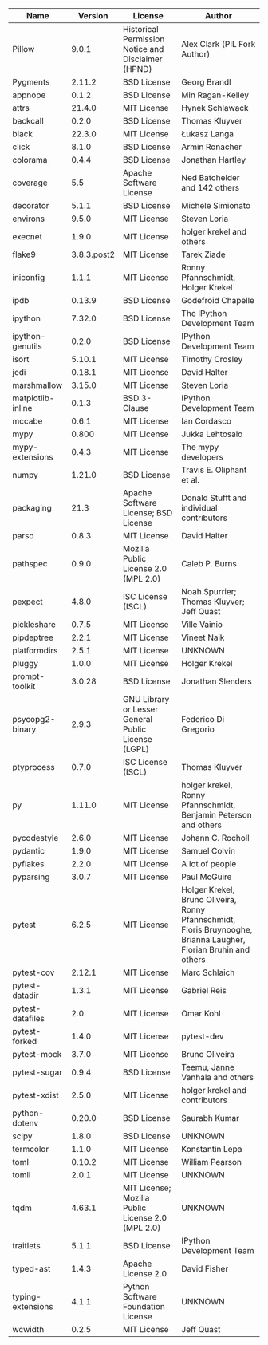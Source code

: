 | Name              | Version     | License                                             | Author                                                                                                           |
|-------------------|-------------|-----------------------------------------------------|------------------------------------------------------------------------------------------------------------------|
| Pillow            | 9.0.1       | Historical Permission Notice and Disclaimer (HPND)  | Alex Clark (PIL Fork Author)                                                                                     |
| Pygments          | 2.11.2      | BSD License                                         | Georg Brandl                                                                                                     |
| appnope           | 0.1.2       | BSD License                                         | Min Ragan-Kelley                                                                                                 |
| attrs             | 21.4.0      | MIT License                                         | Hynek Schlawack                                                                                                  |
| backcall          | 0.2.0       | BSD License                                         | Thomas Kluyver                                                                                                   |
| black             | 22.3.0      | MIT License                                         | Łukasz Langa                                                                                                     |
| click             | 8.1.0       | BSD License                                         | Armin Ronacher                                                                                                   |
| colorama          | 0.4.4       | BSD License                                         | Jonathan Hartley                                                                                                 |
| coverage          | 5.5         | Apache Software License                             | Ned Batchelder and 142 others                                                                                    |
| decorator         | 5.1.1       | BSD License                                         | Michele Simionato                                                                                                |
| environs          | 9.5.0       | MIT License                                         | Steven Loria                                                                                                     |
| execnet           | 1.9.0       | MIT License                                         | holger krekel and others                                                                                         |
| flake9            | 3.8.3.post2 | MIT License                                         | Tarek Ziade                                                                                                      |
| iniconfig         | 1.1.1       | MIT License                                         | Ronny Pfannschmidt, Holger Krekel                                                                                |
| ipdb              | 0.13.9      | BSD License                                         | Godefroid Chapelle                                                                                               |
| ipython           | 7.32.0      | BSD License                                         | The IPython Development Team                                                                                     |
| ipython-genutils  | 0.2.0       | BSD License                                         | IPython Development Team                                                                                         |
| isort             | 5.10.1      | MIT License                                         | Timothy Crosley                                                                                                  |
| jedi              | 0.18.1      | MIT License                                         | David Halter                                                                                                     |
| marshmallow       | 3.15.0      | MIT License                                         | Steven Loria                                                                                                     |
| matplotlib-inline | 0.1.3       | BSD 3-Clause                                        | IPython Development Team                                                                                         |
| mccabe            | 0.6.1       | MIT License                                         | Ian Cordasco                                                                                                     |
| mypy              | 0.800       | MIT License                                         | Jukka Lehtosalo                                                                                                  |
| mypy-extensions   | 0.4.3       | MIT License                                         | The mypy developers                                                                                              |
| numpy             | 1.21.0      | BSD License                                         | Travis E. Oliphant et al.                                                                                        |
| packaging         | 21.3        | Apache Software License; BSD License                | Donald Stufft and individual contributors                                                                        |
| parso             | 0.8.3       | MIT License                                         | David Halter                                                                                                     |
| pathspec          | 0.9.0       | Mozilla Public License 2.0 (MPL 2.0)                | Caleb P. Burns                                                                                                   |
| pexpect           | 4.8.0       | ISC License (ISCL)                                  | Noah Spurrier; Thomas Kluyver; Jeff Quast                                                                        |
| pickleshare       | 0.7.5       | MIT License                                         | Ville Vainio                                                                                                     |
| pipdeptree        | 2.2.1       | MIT License                                         | Vineet Naik                                                                                                      |
| platformdirs      | 2.5.1       | MIT License                                         | UNKNOWN                                                                                                          |
| pluggy            | 1.0.0       | MIT License                                         | Holger Krekel                                                                                                    |
| prompt-toolkit    | 3.0.28      | BSD License                                         | Jonathan Slenders                                                                                                |
| psycopg2-binary   | 2.9.3       | GNU Library or Lesser General Public License (LGPL) | Federico Di Gregorio                                                                                             |
| ptyprocess        | 0.7.0       | ISC License (ISCL)                                  | Thomas Kluyver                                                                                                   |
| py                | 1.11.0      | MIT License                                         | holger krekel, Ronny Pfannschmidt, Benjamin Peterson and others                                                  |
| pycodestyle       | 2.6.0       | MIT License                                         | Johann C. Rocholl                                                                                                |
| pydantic          | 1.9.0       | MIT License                                         | Samuel Colvin                                                                                                    |
| pyflakes          | 2.2.0       | MIT License                                         | A lot of people                                                                                                  |
| pyparsing         | 3.0.7       | MIT License                                         | Paul McGuire                                                                                                     |
| pytest            | 6.2.5       | MIT License                                         | Holger Krekel, Bruno Oliveira, Ronny Pfannschmidt, Floris Bruynooghe, Brianna Laugher, Florian Bruhin and others |
| pytest-cov        | 2.12.1      | MIT License                                         | Marc Schlaich                                                                                                    |
| pytest-datadir    | 1.3.1       | MIT License                                         | Gabriel Reis                                                                                                     |
| pytest-datafiles  | 2.0         | MIT License                                         | Omar Kohl                                                                                                        |
| pytest-forked     | 1.4.0       | MIT License                                         | pytest-dev                                                                                                       |
| pytest-mock       | 3.7.0       | MIT License                                         | Bruno Oliveira                                                                                                   |
| pytest-sugar      | 0.9.4       | BSD License                                         | Teemu, Janne Vanhala and others                                                                                  |
| pytest-xdist      | 2.5.0       | MIT License                                         | holger krekel and contributors                                                                                   |
| python-dotenv     | 0.20.0      | BSD License                                         | Saurabh Kumar                                                                                                    |
| scipy             | 1.8.0       | BSD License                                         | UNKNOWN                                                                                                          |
| termcolor         | 1.1.0       | MIT License                                         | Konstantin Lepa                                                                                                  |
| toml              | 0.10.2      | MIT License                                         | William Pearson                                                                                                  |
| tomli             | 2.0.1       | MIT License                                         | UNKNOWN                                                                                                          |
| tqdm              | 4.63.1      | MIT License; Mozilla Public License 2.0 (MPL 2.0)   | UNKNOWN                                                                                                          |
| traitlets         | 5.1.1       | BSD License                                         | IPython Development Team                                                                                         |
| typed-ast         | 1.4.3       | Apache License 2.0                                  | David Fisher                                                                                                     |
| typing-extensions | 4.1.1       | Python Software Foundation License                  | UNKNOWN                                                                                                          |
| wcwidth           | 0.2.5       | MIT License                                         | Jeff Quast                                                                                                       |